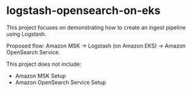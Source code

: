 # logstash-opensearch-on-eks

This project focuses on demonstrating how to create an ingest pipeline using Logstash.

Proposed flow:
Amazon MSK -> Logstash (on Amazon EKS) -> Amazon OpenSearch Service.

This project does not include:
- Amazon MSK Setup
- Amazon OpenSearch Service Setup
